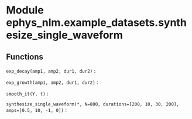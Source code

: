 Module ephys_nlm.example_datasets.synthesize_single_waveform
============================================================

Functions
---------

    
`exp_decay(amp1, amp2, dur1, dur2)`
:   

    
`exp_growth(amp1, amp2, dur1, dur2)`
:   

    
`smooth_it(Y, t)`
:   

    
`synthesize_single_waveform(*, N=800, durations=[200, 10, 30, 200], amps=[0.5, 10, -1, 0])`
: